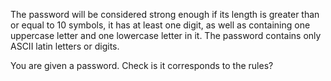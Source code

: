 The password will be considered strong enough if its length is greater than or equal to 10 symbols,
it has at least one digit, as well as containing one uppercase letter and one lowercase letter in it.
The password contains only ASCII latin letters or digits.

You are given a password. Check is it corresponds to the rules?
